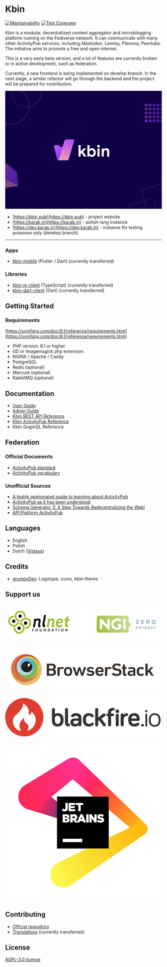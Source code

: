 # Kbin

[![Maintainability](https://api.codeclimate.com/v1/badges/ee285c05da04524ea2f9/maintainability)](https://codeclimate.com/github/ernestwisniewski/kbin/maintainability)
[![Test Coverage](https://api.codeclimate.com/v1/badges/ee285c05da04524ea2f9/test_coverage)](https://codeclimate.com/github/ernestwisniewski/kbin/test_coverage)

Kbin is a modular, decentralized content aggregator and microblogging platform running on the Fediverse network. It can
communicate with many other ActivityPub services, including Mastodon, Lemmy, Pleroma, Peertube. The initiative aims to
promote a free and open internet.

This is a very early beta version, and a lot of features are currently broken or in active development, such as
federation.

Currently, a new frontend is being implemented on develop branch. In the next stage, a similar refactor will go through
the backend and the project will be prepared for contribution.

![](docs/images/kbin.png)

* [https://kbin.pub](https://kbin.pub) - project website
* [https://karab.in](https://karab.in) - polish-lang instance
* [https://dev.karab.in](https://dev.karab.in) - instance for testing purposes only (develop branch)

---

### Apps

* [kbin-mobile](https://codeberg.org/Kbin/kbin-mobile) (Flutter / Dart) (currently transferred)

### Libraries

* [kbin-js-client](https://codeberg.org/Kbin/kbin-js-client) (TypeScript) (currently transferred)
* [kbin-dart-client](https://codeberg.org/Kbin/kbin-dart-client) (Dart) (currently transferred)

## Getting Started

### Requirements

[https://symfony.com/doc/6.1/reference/requirements.html](https://symfony.com/doc/6.1/reference/requirements.html)

* PHP version: 8.1 or higher
* GD or Imagemagick php extension
* NGINX / Apache / Caddy
* PostgreSQL
* Redis (optional)
* Mercure (optional)
* RabbitMQ (optional)

## Documentation

* [User Guide](https://codeberg.org/Kbin/kbin-core/wiki#user-guide)
* [Admin Guide](https://codeberg.org/Kbin/kbin-core/wiki#admin-guide)
* [Kbin REST API Reference](https://docs.kbin.pub)
* [Kbin ActivityPub Reference](https://fedidevs.org/projects/kbin/)
* Kbin GraphQL Reference

## Federation

### Official Documents

* [ActivityPub standard](https://www.w3.org/TR/activitypub/)
* [ActivityPub vocabulary](https://www.w3.org/TR/activitystreams-vocabulary/)

### Unofficial Sources

* [A highly opinionated guide to learning about ActivityPub](https://tinysubversions.com/notes/reading-activitypub/)
* [ActivityPub as it has been understood](https://flak.tedunangst.com/post/ActivityPub-as-it-has-been-understood)
* [Schema Generator 3: A Step Towards Redecentralizing the Web!](https://dunglas.fr/2021/01/schema-generator-3-a-step-towards-redecentralizing-the-web/)
* [API Platform ActivityPub](https://github.com/api-platform/activity-pub)

## Languages

* English
* Polish
* Dutch ([Vistaus](https://github.com/Vistaus))

## Credits

* [grumpyDev](https://karab.in/u/grumpyDev): Logotype, icons, kbin-theme 

## Support us

###

[<img src="docs/images/partners/entrust.png" alt="NGI Zero Entrust">](https://nlnet.nl/project/Kbin/)

###

[<img src="docs/images/partners/browserstack.png" alt="BrowserStack">](https://www.browserstack.com/open-source)

###

[<img src="docs/images/partners/blackfire-io.png" alt="blackfire.io">](https://www.blackfire.io)

###

[<img src="docs/images/partners/jb_beam.png" alt="JetBrains">](https://jb.gg/OpenSourceSupport)

## Contributing

* [Official repository](https://codeberg.org/Kbin/kbin-core)
* [Translations](https://translate.codeberg.org/projects/kbin/) (currently transferred)

## License

[AGPL-3.0 license](https://github.com/ernestwisniewski/kbin/blob/main/LICENSE)
